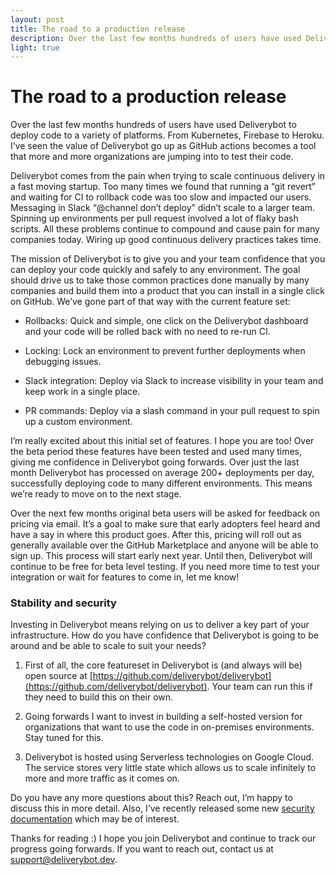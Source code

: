```yaml
---
layout: post
title: The road to a production release
description: Over the last few months hundreds of users have used Deliverybot to deploy code to a variety of platforms. From Kubernetes, Firebase to Heroku. I’ve seen the value of Deliverybot go up as GitHub actions becomes a tool that more and more organizations are jumping into to test their code.
light: true
---
```

# The road to a production release

Over the last few months hundreds of users have used Deliverybot to deploy code to a variety of platforms. From Kubernetes, Firebase to Heroku. I’ve seen the value of Deliverybot go up as GitHub actions becomes a tool that more and more organizations are jumping into to test their code.

Deliverybot comes from the pain when trying to scale continuous delivery in a fast moving startup. Too many times we found that running a “git revert” and waiting for CI to rollback code was too slow and impacted our users. Messaging in Slack “@channel don’t deploy” didn’t scale to a larger team. Spinning up environments per pull request involved a lot of flaky bash scripts. All these problems continue to compound and cause pain for many companies today. Wiring up good continuous delivery practices takes time.

The mission of Deliverybot is to give you and your team confidence that you can deploy your code quickly and safely to any environment. The goal should drive us to take those common practices done manually by many companies and build them into a product that you can install in a single click on GitHub. We’ve gone part of that way with the current feature set:

* Rollbacks: Quick and simple, one click on the Deliverybot dashboard and your code will be rolled back with no need to re-run CI.

* Locking: Lock an environment to prevent further deployments when debugging issues.

* Slack integration: Deploy via Slack to increase visibility in your team and keep work in a single place.

* PR commands: Deploy via a slash command in your pull request to spin up a custom environment.

I’m really excited about this initial set of features. I hope you are too! Over the beta period these features have been tested and used many times, giving me confidence in Deliverybot going forwards. Over just the last month Deliverybot has processed on average 200+ deployments per day, successfully deploying code to many different environments. This means we’re ready to move on to the next stage.

Over the next few months original beta users will be asked for feedback on pricing via email. It’s a goal to make sure that early adopters feel heard and have a say in where this product goes. After this, pricing will roll out as generally available over the GitHub Marketplace and anyone will be able to sign up. This process will start early next year. Until then, Deliverybot will continue to be free for beta level testing. If you need more time to test your integration or wait for features to come in, let me know!

### Stability and security

Investing in Deliverybot means relying on us to deliver a key part of your infrastructure. How do you have confidence that Deliverybot is going to be around and be able to scale to suit your needs?

1. First of all, the core featureset in Deliverybot is (and always will be) open source at [https://github.com/deliverybot/deliverybot](https://github.com/deliverybot/deliverybot). Your team can run this if they need to build this on their own.

1. Going forwards I want to invest in building a self-hosted version for organizations that want to use the code in on-premises environments. Stay tuned for this.

1. Deliverybot is hosted using Serverless technologies on Google Cloud. The service stores very little state which allows us to scale infinitely to more and more traffic as it comes on.

Do you have any more questions about this? Reach out, I’m happy to discuss this in more detail. Also, I’ve recently released some new [security documentation](https://deliverybot.dev/terms/security/) which may be of interest.

Thanks for reading :) I hope you join Deliverybot and continue to track our progress going forwards. If you want to reach out, contact us at support@deliverybot.dev.
